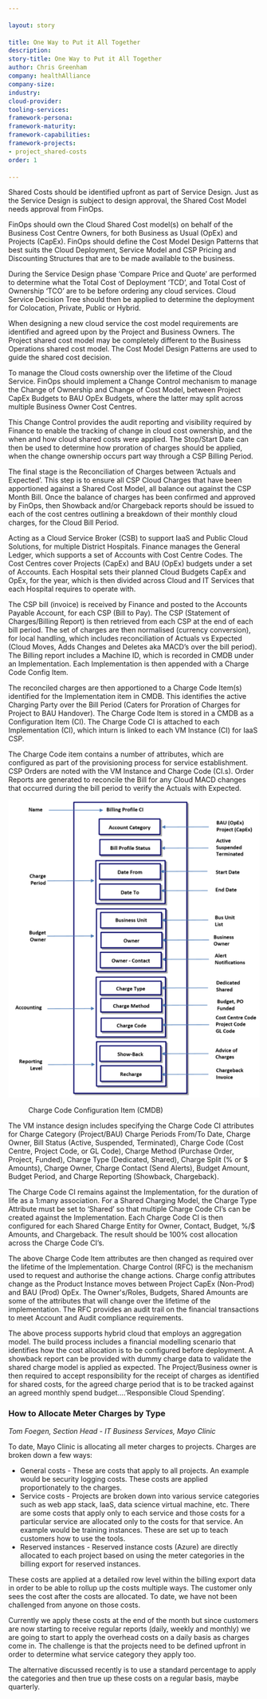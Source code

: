 ```yaml
---

layout: story

title: One Way to Put it All Together
description:
story-title: One Way to Put it All Together
author: Chris Greenham
company: healthAlliance
company-size:
industry:
cloud-provider:
tooling-services:
framework-persona:
framework-maturity:
framework-capabilities:
framework-projects:
- project_shared-costs
order: 1

---
```


Shared Costs should be identified upfront as part of Service Design. Just as the Service Design is subject to design approval, the Shared Cost Model needs approval from FinOps.

FinOps should own the Cloud Shared Cost model(s) on behalf of the Business Cost Centre Owners, for both Business as Usual (OpEx) and Projects (CapEx). FinOps should define the Cost Model Design Patterns that best suits the Cloud Deployment, Service Model and CSP Pricing and Discounting Structures that are to be made available to the business.

During the Service Design phase ‘Compare Price and Quote’ are performed to determine what the Total Cost of Deployment ‘TCD’, and Total Cost of Ownership ‘TCO’ are to be before ordering any cloud services.  Cloud Service Decision Tree should then be applied to determine the deployment for Colocation, Private, Public or Hybrid.  

When designing a new cloud service the cost model requirements are identified and agreed upon by the Project and Business Owners. The Project shared cost model may be completely different to the Business Operations shared cost model. The Cost Model Design Patterns are used to guide the shared cost decision.

To manage the Cloud costs ownership over the lifetime of the Cloud Service. FinOps should implement a Change Control mechanism to manage the Change of Ownership and Change of Cost Model, between Project CapEx Budgets to BAU OpEx Budgets, where the latter may split across multiple Business Owner Cost Centres.  

This Change Control provides the audit reporting and visibility required by Finance to enable the tracking of change in cloud cost ownership, and the when and how cloud shared costs were applied. The Stop/Start Date can then be used to determine how proration of charges should be applied, when the change ownership occurs part way through a CSP Billing Period.

The final stage is the Reconciliation of Charges between ‘Actuals and Expected’. This step is to ensure all CSP Cloud Charges that have been apportioned against a Shared Cost Model, all balance out against the CSP Month Bill.  Once the balance of charges has been confirmed and approved by FinOps, then Showback and/or Chargeback reports should be issued to each of the cost centres outlining a breakdown of their monthly cloud charges, for the Cloud Bill Period.

Acting as a Cloud Service Broker (CSB) to support IaaS and Public Cloud Solutions, for multiple District Hospitals. Finance manages the General Ledger, which supports a set of Accounts with Cost Centre Codes. The Cost Centres cover Projects (CapEx) and BAU (OpEx) budgets under a set of Accounts. Each Hospital sets their planned Cloud Budgets CapEx and OpEx, for the year, which is then divided across Cloud and IT Services that  each Hospital requires to operate with.

The CSP bill (invoice) is received by Finance and posted to the Accounts Payable Account, for each CSP (Bill to Pay). The CSP (Statement of Charges/Billing Report) is then retrieved from each CSP at the end of each bill period. The set of charges are then normalised (currency conversion), for local handling, which includes reconciliation of Actuals vs Expected (Cloud Moves, Adds Changes and Deletes aka MACD’s over the bill period). The Billing report includes a Machine ID, which is recorded in CMDB under an Implementation. Each Implementation is then appended with a Charge Code Config Item.    

The reconciled charges are then apportioned to a Charge Code Item(s) identified for the Implementation item in CMDB. This identifies the active Charging Party over the Bill Period (Caters for Proration of Charges for Project to BAU Handover). The Charge Code Item is stored in a CMDB as a Configuration Item (CI). The Charge Code CI is attached to each Implementation (CI), which inturn is linked to each VM Instance (CI) for IaaS CSP.

The Charge Code item contains a number of attributes, which are configured as part of the provisioning process for service establishment. CSP Orders are noted with the VM Instance and Charge Code (CI.s). Order Reports are generated to reconcile the Bill for any Cloud MACD changes that occurred during the bill period to verify the Actuals with Expected.

![](/img/shared-costs/chris-story.png)

<figure>Charge Code Configuration Item (CMDB)</figure>

The VM instance design includes specifying the Charge Code CI attributes for Charge Category (Project/BAU) Charge Periods From/To Date, Charge Owner, Bill Status (Active, Suspended, Terminated), Charge Code (Cost Centre, Project Code, or GL Code), Charge Method (Purchase Order,  Project, Funded), Charge Type (Dedicated, Shared), Charge Split (% or $ Amounts), Charge Owner, Charge Contact (Send Alerts), Budget Amount, Budget Period, and Charge Reporting (Showback, Chargeback).

The Charge Code CI remains against the Implementation, for the duration of life as a 1:many association. For a Shared Charging Model, the Charge Type Attribute must be set to ‘Shared’ so that multiple Charge Code CI’s can be created against the Implementation.  Each Charge Code CI is then configured for each Shared Charge Entity for Owner, Contact, Budget, %/$ Amounts, and Chargeback. The result should be 100% cost allocation across the Charge Code CI’s.

The above Charge Code Item attributes are then changed as required over the lifetime of the Implementation. Charge Control (RFC) is the mechanism used to request and authorise the change actions.  Charge config attributes change as the Product Instance moves between Project CapEx (Non-Prod) and BAU (Prod) OpEx. The Owner's/Roles, Budgets, Shared Amounts are some of the attributes that will change over the lifetime of the implementation. The RFC provides an audit trail on the financial transactions to meet Account and Audit compliance requirements.  

The above process supports hybrid cloud that employs an aggregation model. The build process includes a financial modelling scenario that identifies how the cost allocation is to be configured before deployment. A showback report can be provided with dummy charge data to validate the shared charge model is applied as expected. The Project/Business owner is then required to accept responsibility for the receipt of charges as identified for shared costs, for the agreed charge period that is to be tracked against an agreed monthly spend budget….’Responsible Cloud Spending’.

### How to Allocate Meter Charges by Type
*Tom Foegen, Section Head - IT Business Services, Mayo Clinic*

To date, Mayo Clinic is allocating all meter charges to projects. Charges are broken down a few ways:
* General costs - These are costs that apply to all projects. An example would be security logging costs.  These costs are applied proportionately to the charges.
* Service costs - Projects are broken down into various service categories such as web app stack, IaaS, data science virtual machine, etc. There are some costs that apply only to each service and those costs for a particular service are allocated only to the costs for that service. An example would be training instances. These are set up to teach customers how to use the tools.
* Reserved instances - Reserved instance costs (Azure) are directly allocated to each project based on using the meter categories in the billing export for reserved instances.

These costs are applied at a detailed row level within the billing export data in order to be able to rollup up the costs multiple ways. The customer only sees the cost after the costs are allocated. To date, we have not been challenged from anyone on those costs.

Currently we apply these costs at the end of the month but since customers are now starting to receive regular reports (daily, weekly and monthly) we are going to start to apply the overhead costs on a daily basis as charges come in.  The challenge is that the projects need to be defined upfront in order to determine what service category they apply too.

The alternative discussed recently is to use a standard percentage to apply the categories and then true up these costs on a regular basis, maybe quarterly.
